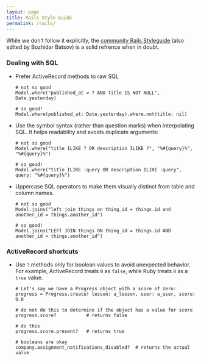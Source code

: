 ```yaml
---
layout: page
title: Rails Style Guide
permalink: /rails/
---
```


While we don’t follow it explicitly, the [community Rails Styleguide](https://github.com/bbatsov/rails-style-guide) (also edited by Bozhidar Batsov) is a solid refrence when in doubt.

### Dealing with SQL

- Prefer ActiveRecord methods to raw SQL

      # not so good
      Model.where("published_at = ? AND title IS NOT NULL", Date.yesterday)

      # so good!
      Model.where(published_at: Date.yesterday).where.not(title: nil)

- Use the symbol syntax (rather than question marks) when interpolating SQL. It helps readability and avoids duplicate arguments:

      # not so good
      Model.where("title ILIKE ? OR description ILIKE ?", "%#{query}%", "%#{query}%")
      
      # so good!
      Model.where("title ILIKE :query OR description ILIKE :query", query: "%#{query}%")

- Uppercase SQL operators to make them visually distinct from table and column names.

      # not so good
      Model.joins("left join things on thing_id = things.id and another_id = things.another_id")

      # so good!
      Model.joins("LEFT JOIN things ON thing_id = things.id AND another_id = things.another_id")

### ActiveRecord shortcuts

- Use `?` methods only for boolean values to avoid unexpected behavior. For example, ActiveRecord treats `0` as `false`, while Ruby treats `0` as a `true` value.

      # Let's say we have a Progress object with a score of zero:
      progress = Progress.create! lesson: a_lesson, user: a_user, score: 0.0

      # do not do this to determine if the object has a value for score
      progress.score?           # returns false

      # do this
      progress.score.present?   # returns true

      # booleans are okay
      company.assignment_notifications_disabled?  # returns the actual value
